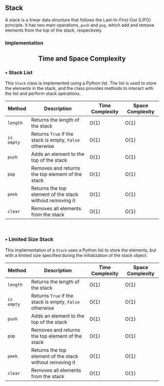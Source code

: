 ## Stack

A stack is a linear data structure that follows the Last-In-First-Out (LIFO) principle. It has two main operations, `push` and `pop`, which add and remove elements from the top of the stack, respectively.

### Implementation


<center>

## Time and Space Complexity

</center>

### • Stack List 

This `Stack` class is implemented using a Python list. The list is used to store the elements in the stack, and the class provides methods to interact with the list and perform stack operations. 

| Method | Description | Time Complexity | Space Complexity |
| ------ | ----------- | --------------- | ---------------- |
| `length` | Returns the length of the stack | O(1) | O(1) |
| `is empty` | Returns `True` if the stack is empty, `False` otherwise | O(1) | O(1) |
| `push` | Adds an element to the top of the stack | O(1) | O(1) |
| `pop` | Removes and returns the top element of the stack | O(1) | O(1) |
| `peek` | Returns the top element of the stack without removing it | O(1) | O(1) |
| `clear` | Removes all elements from the stack | O(1) | O(1) |

<br>

### • Limited Size Stack

This implementation of a `Stack` uses a Python list to store the elements, but with a limited size specified during the initialization of the stack object.

| Method | Description | Time Complexity | Space Complexity |
| ------ | ----------- | --------------- | ---------------- |
| `length` | Returns the length of the stack | O(1) | O(1) |
| `is empty` | Returns `True` if the stack is empty, `False` otherwise | O(1) | O(1) |
| `push` | Adds an element to the top of the stack | O(1) | O(1) |
| `pop` | Removes and returns the top element of the stack | O(1) | O(1) |
| `peek` | Returns the top element of the stack without removing it | O(1) | O(1) |
| `clear` | Removes all elements from the stack | O(1) | O(1) |


